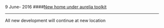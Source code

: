 9 June- 2016
####[New home under aurelia toolkit](https://github.com/aurelia-ui-toolkits/aurelia-v-grid)

---

All new development will continue at new location
